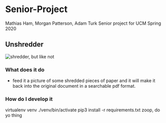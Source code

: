 # Senior-Project
Mathias Ham, Morgan Patterson, Adam Turk Senior project for UCM Spring 2020
## Unshredder
![shredder, but like not](https://cdn.discordapp.com/attachments/667782524692332544/681668394382262272/Greenpaece.jpg)

### What does it do
- feed it a picture of some shredded pieces of paper and it will make it back into the original document in a searchable pdf format. 

### How do I develop it
virtualenv venv
./venv/bin/activate
pip3 install -r requirements.txt
zoop, do yo thing
